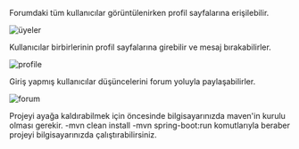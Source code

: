 Forumdaki tüm kullanıcılar görüntülenirken profil sayfalarına erişilebilir.

![üyeler](https://github.com/user-attachments/assets/16d39a61-3459-4ec7-b64e-55c651993fe6)

Kullanıcılar birbirlerinin profil sayfalarına girebilir ve mesaj bırakabilirler.

![profile](https://github.com/user-attachments/assets/7f2c3a7c-ea14-458f-91d6-f0ac90186bab)

Giriş yapmış kullanıcılar düşüncelerini forum yoluyla paylaşabilirler.

![forum](https://github.com/user-attachments/assets/96f2f44e-6f80-47de-85c9-5c347cf5b70d)

Projeyi ayağa kaldırabilmek için öncesinde bilgisayarınızda maven'in kurulu olması gerekir.
-mvn clean install
-mvn spring-boot:run 
komutlarıyla beraber projeyi bilgisayarınızda çalıştırabilirsiniz.
